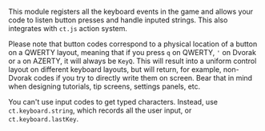 This module registers all the keyboard events in the game and allows your code to listen button presses and handle inputed strings. This also integrates with `ct.js` action system.

Please note that button codes correspond to a physical location of a button on a QWERTY layout, meaning that if you press `q` on QWERTY, `'` on Dvorak or `a` on AZERTY, it will always be `KeyQ`. This will result into a uniform control layout on different keyboard layouts, but will return, for example, non-Dvorak codes if you try to directly write them on screen. Bear that in mind when designing tutorials, tip screens, settings panels, etc.

You can't use input codes to get typed characters. Instead, use `ct.keyboard.string`, which records all the user input, or `ct.keyboard.lastKey`.